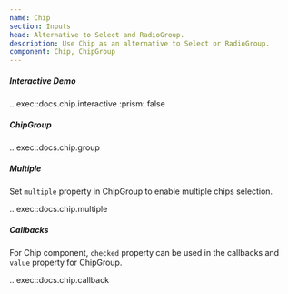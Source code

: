 ```yaml
---
name: Chip
section: Inputs
head: Alternative to Select and RadioGroup.
description: Use Chip as an alternative to Select or RadioGroup.
component: Chip, ChipGroup
---
```


##### Interactive Demo

.. exec::docs.chip.interactive
    :prism: false

##### ChipGroup

.. exec::docs.chip.group

##### Multiple

Set `multiple` property in ChipGroup to enable multiple chips selection.

.. exec::docs.chip.multiple

##### Callbacks

For Chip component, `checked` property can be used in the callbacks and `value` property for ChipGroup.

.. exec::docs.chip.callback
